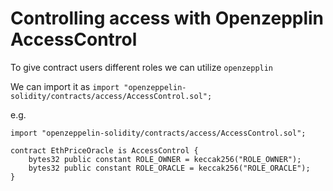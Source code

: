 # Controlling access with Openzepplin AccessControl

To give contract users different roles we can utilize `openzepplin`

We can import it as `import "openzeppelin-solidity/contracts/access/AccessControl.sol";`

e.g.
```solidity
import "openzeppelin-solidity/contracts/access/AccessControl.sol";

contract EthPriceOracle is AccessControl {
    bytes32 public constant ROLE_OWNER = keccak256("ROLE_OWNER");
    bytes32 public constant ROLE_ORACLE = keccak256("ROLE_ORACLE");
}
